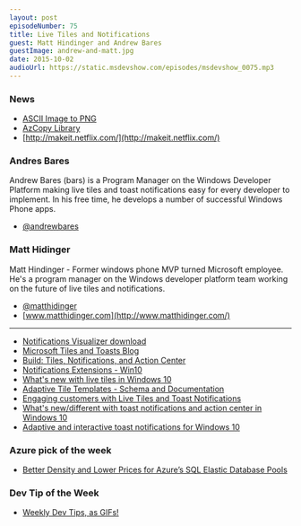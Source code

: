 ```yaml
---
layout: post
episodeNumber: 75
title: Live Tiles and Notifications
guest: Matt Hindinger and Andrew Bares
guestImage: andrew-and-matt.jpg
date: 2015-10-02
audioUrl: https://static.msdevshow.com/episodes/msdevshow_0075.mp3
---
```


### News

 - [ASCII Image to PNG](http://shaky.github.bushong.net/)
 - [AzCopy Library](https://azure.microsoft.com/en-us/blog/introducing-azure-storage-data-movement-library-preview-2/)
 - [http://makeit.netflix.com/](http://makeit.netflix.com/)

### Andres Bares

Andrew Bares (bars) is a Program Manager on the Windows Developer
Platform making live tiles and toast notifications easy for every
developer to implement. In his free time, he develops a number of
successful Windows Phone apps.

 - [@andrewbares](https://twitter.com/andrewbares)

### Matt Hidinger 

Matt Hindinger - Former windows phone MVP turned Microsoft employee.
He's a program manager on the Windows developer platform team working on
the future of live tiles and notifications.

 - [@matthidinger](https://twitter.com/matthidinger)
 - [www.matthidinger.com](http://www.matthidinger.com/)

----------------------------------------------------------------

 - [Notifications Visualizer download](https://www.microsoft.com/en-us/store/apps/notifications-visualizer/9nblggh5xsl1)
 - [Microsoft Tiles and Toasts Blog](http://blogs.msdn.com/b/tiles_and_toasts/)
 - [Build: Tiles, Notifications, and Action Center](https://channel9.msdn.com/Events/Build/2015/2-762)
 - [Notifications Extensions - Win10](https://www.nuget.org/packages/NotificationsExtensions.Win10/)
 - [What's new with live tiles in Windows 10](http://blogs.msdn.com/b/tiles_and_toasts/archive/2015/07/06/what-s-new-with-live-tiles-in-windows-10.aspx)
 - [Adaptive Tile Templates - Schema and Documentation](http://blogs.msdn.com/b/tiles_and_toasts/archive/2015/06/30/adaptive-tile-templates-schema-and-documentation.aspx)
 - [Engaging customers with Live Tiles and Toast Notifications](http://blogs.windows.com/buildingapps/2015/08/18/engaging-customers-with-live-tiles-and-toast-notifications-10-by-10/)
 - [What's new/different with toast notifications and action center in Windows 10](http://blogs.msdn.com/b/tiles_and_toasts/archive/2015/07/10/a-brief-summary-of-what-is-new-different-with-toast-notification-and-action-center-in-windows-10.aspx)
 - [Adaptive and interactive toast notifications for Windows 10](http://blogs.msdn.com/b/tiles_and_toasts/archive/2015/07/02/adaptive-and-interactive-toast-notifications-for-windows-10.aspx)

### Azure pick of the week

 - [Better Density and Lower Prices for Azure’s SQL Elastic Database Pools](http://weblogs.asp.net/scottgu/better-density-and-lower-prices-for-azure-s-sql-elastic-database-pools)

### Dev Tip of the Week

 - [Weekly Dev Tips, as GIFs!](https://umaar.com/dev-tips/)